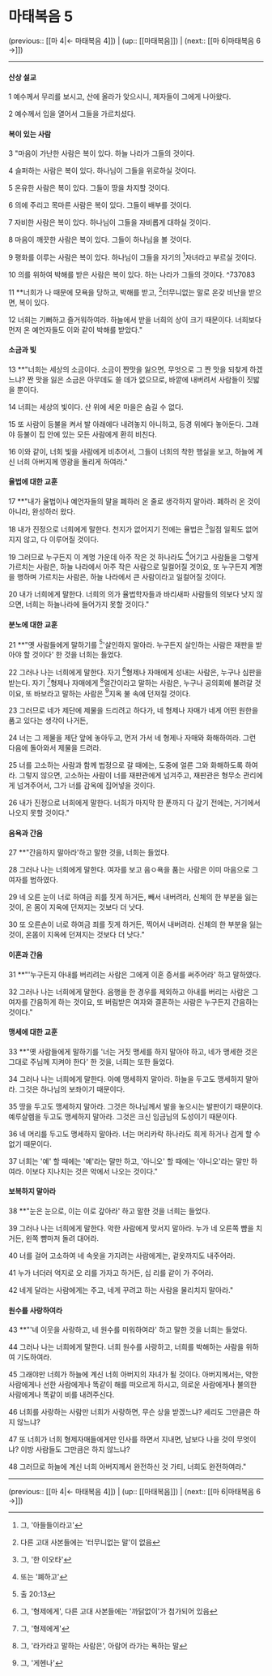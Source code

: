 # 마태복음 5

(previous:: [[마 4|← 마태복음 4]]) | (up:: [[마태복음]]) | (next:: [[마 6|마태복음 6 →]])

***


#### 산상 설교
1 
예수께서 무리를 보시고, 산에 올라가 앚으시니, 제자들이 그에게 나아왔다.


2 
예수께서 입을 열어서 그들을 가르치셨다.


#### 복이 있는 사람
3 
"마음이 가난한 사람은 복이 있다. 하늘 나라가 그들의 것이다.


4 
슬퍼하는 사람은 복이 있다. 하나님이 그들을 위로하실 것이다.


5 
온유한 사람은 복이 있다. 그들이 땅을 차지할 것이다.


6 
의에 주리고 목마른 사람은 복이 있다. 그들이 배부를 것이다.


7 
자비한 사람은 복이 있다. 하나님이 그들을 자비롭게 대하실 것이다.


8 
마음이 깨끗한 사람은 복이 있다. 그들이 하나님을 볼 것이다.


9 
평화를 이루는 사람은 복이 있다. 하나님이 그들을 자기의 [^1]자녀라고 부르실 것이다.


10 
의를 위하여 박해를 받은 사람은 복이 있다. 하는 나라가 그들의 것이다. ^737083


11 
**너희가 나 때문에 모욕을 당하고, 박해를 받고, [^2]터무니없는 말로 온갖 비난을 받으면, 복이 있다.


12 
너희는 기뻐하고 즐거워하여라. 하늘에서 받을 너희의 상이 크기 때문이다. 너희보다 먼저 온 예언자들도 이와 같이 박해를 받았다."


#### 소금과 빛
13 
**"너희는 세상의 소금이다. 소금이 짠맛을 잃으면, 무엇으로 그 짠 맛을 되찾게 하겠느냐? 짠 맛을 잃은 소금은 아무데도 쓸 데가 없으므로, 바깥에 내버려서 사람들이 짓밟을 뿐이다.


14 
너희는 세상의 빛이다. 산 위에 세운 마을은 숨길 수 없다.


15 
또 사람이 등불을 켜서 발 아래에다 내려놓지 아니하고, 등경 위에다 놓아둔다. 그래야 등불이 집 안에 있는 모든 사람에게 환히 비친다.


16 
이와 같이, 너희 빛을 사람에게 비추어서, 그들이 너희의 착한 행실을 보고, 하늘에 계신 너희 아버지께 영광을 돌리게 하여라." 


#### 율법에 대한 교훈
17 
**"내가 율법이나 예언자들의 말을 폐하러 온 줄로 생각하지 말아라. 폐하러 온 것이 아니라, 완성하러 왔다.


18 
내가 진정으로 너희에게 말한다. 천지가 없어지기 전에는 율법은 [^3]일점 일획도 없어지지 않고, 다 이루어질 것이다.


19 
그러므로 누구든지 이 계명 가운데 아주 작은 것 하나라도 [^4]어기고 사람들을 그렇게 가르치는 사람은, 하늘 나라에서 아주 작은 사람으로 일컬어질 것이요, 또 누구든지 계명을 행하며 가르치는 사람은, 하늘 나라에서 큰 사람이라고 일컬어질 것이다.


20 
내가 너희에게 말한다. 너희의 의가 율법학자들과 바리새파 사람들의 의보다 낫지 않으면, 너희는 하늘나라에 들어가지 못할 것이다."


#### 분노에 대한 교훈
21 
**"옛 사람들에게 말하기를 [^5]'살인하지 말아라. 누구든지 살인하는 사람은 재판을 받아야 할 것이다' 한 것을 너희는 들었다.


22 
그러나 나는 너희에게 말한다. 자기 [^6]형제나 자매에게 성내는 사람은, 누구나 심판을 받는다. 자기 [^7]형제나 자매에게 [^8]얼간이라고 말하는 사람은, 누구나 공의회에 불려갈 것이요, 또 바보라고 말하는 사람은 [^9]지옥 불 속에 던져질 것이다.


23 
그러므로 네가 제단에 제물을 드리려고 하다가, 네 형제나 자매가 네게 어떤 원한을 품고 있다는 생각이 나거든,


24 
너는 그 제물을 제단 앞에 놓아두고, 먼저 가서 네 형제나 자매와 화해하여라. 그런 다음에 돌아와서 제물을 드려라.


25 
너를 고소하는 사람과 함께 법정으로 갈 때에는, 도중에 얼른 그와 화해하도록 하여라. 그렇지 않으면, 고소하는 사람이 너를 재판관에게 넘겨주고, 재판관은 형무소 관리에게 넘겨주어서, 그가 너를 감옥에 집어넣을 것이다.


26 
내가 진정으로 너희에게 말한다. 너희가 마지막 한 푼까지 다 갚기 전에는, 거기에서 나오지 못할 것이다."


#### 음욕과 간음
27 
**"간음하지 말아라'하고 말한 것을, 너희는 들었다.


28 
그러나 나는 너희에게 말한다. 여자를 보고 음ㅇ욕을 품는 사람은 이미 마음으로 그 여자를 범하였다.


29 
네 오른 눈이 너로 하여금 죄를 짓게 하거든, 빼서 내버려라, 신체의 한 부분을 잃는 것이, 온 몸이 지옥에 던져지는 것보다 더 낫다.


30 
또 오른손이 너로 하여금 죄를 짓게 하거든, 찍어서 내버려라. 신체의 한 부분을 잃는 것이, 온몸이 지옥에 던져지는 것보다 더 낫다."


#### 이혼과 간음
31 
**"'누구든지 아내를 버리려는 사람은 그에게 이혼 증서를 써주어라' 하고 말하였다.


32 
그러나 나는 너희에게 말한다. 음행을 한 경우를 제외하고 아내를 버리는 사람은 그 여자를 간음하게 하는 것이요, 또 버림받은 여자와 결혼하는 사람은 누구든지 간음하는 것이다."


#### 맹세에 대한 교훈
33 
**"옛 사람들에게 말하기를 '너는 거짓 맹세를 하지 말아야 하고, 네가 맹세한 것은 그대로 주님께 지켜야 한다' 한 것을, 너희는 또한 들었다.


34 
그러나 나는 너희에게 말한다. 아예 맹세하지 말아라. 하늘을 두고도 맹세하지 말아라. 그것은 하나님의 보좌이기 때문이다.


35 
땅을 두고도 맹세하지 말아라. 그것은 하나님께서 발을 놓으시는 발판이기 때문이다. 예루살렘을 두고도 맹세하지 말아라. 그것은 크신 임금님의 도성이기 때문이다.


36 
네 머리를 두고도 맹세하지 말아라. 너는 머리카락 하나라도 희게 하거나 검게 할 수 없기 때문이다.


37 
너희는 '예' 할 때에는 '예'라는 말만 하고, '아니오' 할 때에는 '아니오'라는 말만 하여라. 이보다 지나치는 것은 악에서 나오는 것이다."


#### 보복하지 말아라
38 
**"눈은 눈으로, 이는 이로 갚아라' 하고 말한 것을 너희는 들었다.


39 
그러나 나는 너희에게 말한다. 악한 사람에게 맞서지 말아라. 누가 네 오른쪽 뺨을 치거든, 왼쪽 뺨마저 돌려 대어라.


40 
너를 걸어 고소하여 네 속옷을 가지려는 사람에게는, 겉옷까지도 내주어라.


41 
누가 너더러 억지로 오 리를 가자고 하거든, 십 리를 같이 가 주어라.


42 
네게 달라는 사람에게는 주고, 네게 꾸려고 하는 사람을 물리치지 말아라."


#### 원수를 사랑하여라
43 
**"'네 이웃을 사랑하고, 네 원수를 미워하여라' 하고 말한 것을 너희는 들었다.


44 
그러나 나는 너희에게 말한다. 너희 원수를 사랑하고, 너희를 박해하는 사람을 위하여 기도하여라.


45 
그래야만 너희가 하늘에 계신 너희 아버지의 자녀가 될 것이다. 아버지께서는, 악한 사람에게나 선한 사람에게나 똑같이 해를 떠오르게 하시고, 의로운 사람에게나 불의한 사람에게나 똑같이 비를 내려주신다.


46 
너희를 사랑하는 사람만 너희가 사랑하면, 무슨 상을 받겠느냐? 세리도 그만큼은 하지 않느냐?


47 
또 너희가 너희 형제자매들에게만 인사를 하면서 지내면, 남보다 나을 것이 무엇이냐? 이방 사람들도 그만큼은 하지 않느냐?


48 
그러므로 하늘에 계신 너희 아버지께서 완전하신 것 가티, 너희도 완전하여라."


***

(previous:: [[마 4|← 마태복음 4]]) | (up:: [[마태복음]]) | (next:: [[마 6|마태복음 6 →]])

[^1]: 그, '아들들이라고'
[^2]: 다른 고대 사본들에는 '터무니없는 말'이 없음
[^3]: 그, '한 이오타'
[^4]: 또는 '폐하고'
[^5]: 출 20:13
[^6]: 그, '형제에게', 다른 고대 사본들에는 '까닭없이'가 첨가되어 있음
[^7]: 그, '형제에게'
[^8]: 그, '라가라고 말하는 사람은', 아람어 라가는 욕하는 말
[^9]: 그, '게헨나'